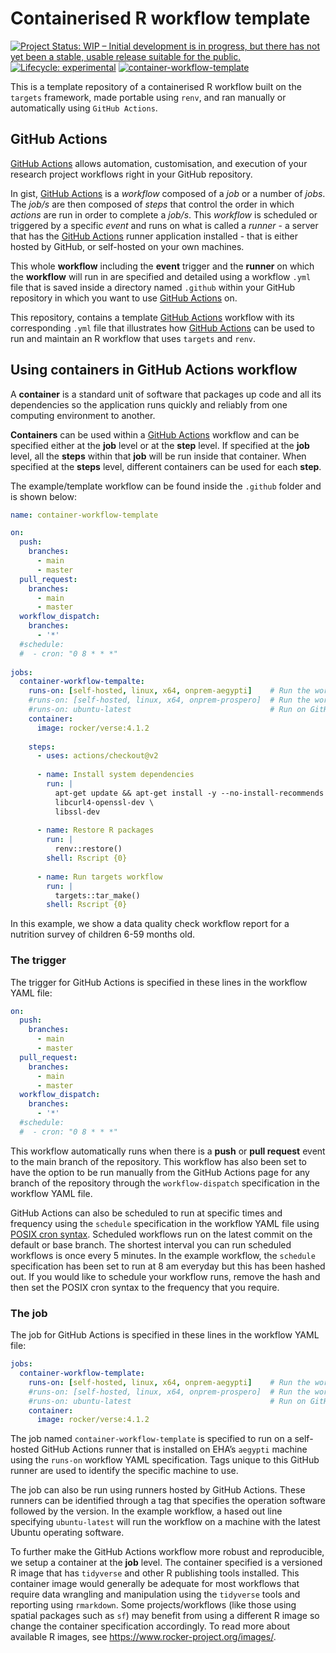 
<!-- README.md is generated from README.Rmd. Please edit that file -->

# Containerised R workflow template

<!-- badges: start -->

[![Project Status: WIP – Initial development is in progress, but there
has not yet been a stable, usable release suitable for the
public.](https://www.repostatus.org/badges/latest/wip.svg)](https://www.repostatus.org/#wip)
[![Lifecycle:
experimental](https://img.shields.io/badge/lifecycle-experimental-orange.svg)](https://lifecycle.r-lib.org/articles/stages.html#experimental)
[![container-workflow-template](https://github.com/ecohealthalliance/container-template/actions/workflows/container-workflow-template.yml/badge.svg)](https://github.com/ecohealthalliance/container-template/actions/workflows/container-workflow-template.yml)
<!-- badges: end -->

This is a template repository of a containerised R workflow built on the
`targets` framework, made portable using `renv`, and ran manually or
automatically using `GitHub Actions`.

## GitHub Actions

[GitHub Actions](https://docs.github.com/en/actions) allows automation,
customisation, and execution of your research project workflows right in
your GitHub repository.

In gist, [GitHub Actions](https://docs.github.com/en/actions) is a
*workflow* composed of a *job* or a number of *jobs*. The *job/s* are
then composed of *steps* that control the order in which *actions* are
run in order to complete a *job/s*. This *workflow* is scheduled or
triggered by a specific *event* and runs on what is called a *runner* -
a server that has the [GitHub
Actions](https://docs.github.com/en/actions) runner application
installed - that is either hosted by GitHub, or self-hosted on your own
machines.

This whole **workflow** including the **event** trigger and the
**runner** on which the **workflow** will run in are specified and
detailed using a workflow `.yml` file that is saved inside a directory
named `.github` within your GitHub repository in which you want to use
[GitHub Actions](https://docs.github.com/en/actions) on.

This repository, contains a template [GitHub
Actions](https://docs.github.com/en/actions) workflow with its
corresponding `.yml` file that illustrates how [GitHub
Actions](https://docs.github.com/en/actions) can be used to run and
maintain an R workflow that uses `targets` and `renv`.

<!--- INSERT IMAGE OF THE COMPONENTS HERE --->

## Using containers in GitHub Actions workflow

A **container** is a standard unit of software that packages up code and
all its dependencies so the application runs quickly and reliably from
one computing environment to another.

**Containers** can be used within a [GitHub
Actions](https://docs.github.com/en/actions) workflow and can be
specified either at the **job** level or at the **step** level. If
specified at the **job** level, all the **steps** within that **job**
will be run inside that container. When specified at the **steps**
level, different containers can be used for each **step**.

The example/template workflow can be found inside the `.github` folder
and is shown below:

``` yaml
name: container-workflow-template

on:
  push:
    branches:
      - main
      - master
  pull_request:
    branches:
      - main
      - master
  workflow_dispatch:
    branches:
      - '*'
  #schedule:
  #  - cron: "0 8 * * *"
      
jobs:
  container-workflow-tempalte:
    runs-on: [self-hosted, linux, x64, onprem-aegypti]    # Run the workflow on EHA aegypti runner
    #runs-on: [self-hosted, linux, x64, onprem-prospero]  # Run the workflow on EHA prospero runner
    #runs-on: ubuntu-latest                               # Run on GitHub Actions runner
    container:
      image: rocker/verse:4.1.2
      
    steps:
      - uses: actions/checkout@v2
    
      - name: Install system dependencies
        run: |
          apt-get update && apt-get install -y --no-install-recommends \
          libcurl4-openssl-dev \
          libssl-dev
      
      - name: Restore R packages
        run: |
          renv::restore()
        shell: Rscript {0}
    
      - name: Run targets workflow
        run: |
          targets::tar_make()
        shell: Rscript {0}
```

In this example, we show a data quality check workflow report for a
nutrition survey of children 6-59 months old.

### The trigger

The trigger for GitHub Actions is specified in these lines in the
workflow YAML file:

``` yaml
on:
  push:
    branches:
      - main
      - master
  pull_request:
    branches:
      - main
      - master
  workflow_dispatch:
    branches:
      - '*'
  #schedule:
  #  - cron: "0 8 * * *"
```

This workflow automatically runs when there is a **push** or **pull
request** event to the main branch of the repository. This workflow has
also been set to have the option to be run manually from the GitHub
Actions page for any branch of the repository through the
`workflow-dispatch` specification in the workflow YAML file.

GitHub Actions can also be scheduled to run at specific times and
frequency using the `schedule` specification in the workflow YAML file
using [POSIX cron syntax](https://en.wikipedia.org/wiki/Cron). Scheduled
workflows run on the latest commit on the default or base branch. The
shortest interval you can run scheduled workflows is once every 5
minutes. In the example workflow, the `schedule` specification has been
set to run at 8 am everyday but this has been hashed out. If you would
like to schedule your workflow runs, remove the hash and then set the
POSIX cron syntax to the frequency that you require.

### The job

The job for GitHub Actions is specified in these lines in the workflow
YAML file:

``` yaml
jobs:
  container-workflow-template:
    runs-on: [self-hosted, linux, x64, onprem-aegypti]    # Run the workflow on EHA aegypti runner
    #runs-on: [self-hosted, linux, x64, onprem-prospero]  # Run the workflow on EHA prospero runner
    #runs-on: ubuntu-latest                               # Run on GitHub Actions runner
    container:
      image: rocker/verse:4.1.2
```

The job named `container-workflow-template` is specified to run on a
self-hosted GitHub Actions runner that is installed on EHA’s `aegypti`
machine using the `runs-on` workflow YAML specification. Tags unique to
this GitHub runner are used to identify the specific machine to use.

The job can also be run using runners hosted by GitHub Actions. These
runners can be identified through a tag that specifies the operation
software followed by the version. In the example workflow, a hased out
line specifying `ubuntu-latest` will run the workflow on a machine with
the latest Ubuntu operating software.

To further make the GitHub Actions workflow more robust and
reproducible, we setup a container at the **job** level. The container
specified is a versioned R image that has `tidyverse` and other R
publishing tools installed. This container image would generally be
adequate for most workflows that require data wrangling and manipulation
using the `tidyverse` tools and reporting using `rmarkdown`. Some
projects/workflows (like those using spatial packages such as `sf`) may
benefit from using a different R image so change the container
specification accordingly. To read more about available R images, see
<https://www.rocker-project.org/images/>.
